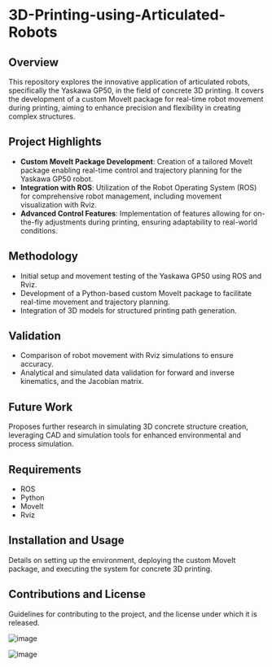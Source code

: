 # 3D-Printing-using-Articulated-Robots

## Overview
This repository explores the innovative application of articulated robots, specifically the Yaskawa GP50, in the field of concrete 3D printing. It covers the development of a custom MoveIt package for real-time robot movement during printing, aiming to enhance precision and flexibility in creating complex structures.

## Project Highlights
- **Custom MoveIt Package Development**: Creation of a tailored MoveIt package enabling real-time control and trajectory planning for the Yaskawa GP50 robot.
- **Integration with ROS**: Utilization of the Robot Operating System (ROS) for comprehensive robot management, including movement visualization with Rviz.
- **Advanced Control Features**: Implementation of features allowing for on-the-fly adjustments during printing, ensuring adaptability to real-world conditions.

## Methodology
- Initial setup and movement testing of the Yaskawa GP50 using ROS and Rviz.
- Development of a Python-based custom MoveIt package to facilitate real-time movement and trajectory planning.
- Integration of 3D models for structured printing path generation.

## Validation
- Comparison of robot movement with Rviz simulations to ensure accuracy.
- Analytical and simulated data validation for forward and inverse kinematics, and the Jacobian matrix.

## Future Work
Proposes further research in simulating 3D concrete structure creation, leveraging CAD and simulation tools for enhanced environmental and process simulation.

## Requirements
- ROS
- Python
- MoveIt
- Rviz



## Installation and Usage
Details on setting up the environment, deploying the custom MoveIt package, and executing the system for concrete 3D printing.

## Contributions and License
Guidelines for contributing to the project, and the license under which it is released.


![image](https://github.com/khullarsanket/3D-Printing-using-Articulated-Robots/assets/119709438/0ab8ccc9-c971-4b04-b980-bfe0f60e5d03)

![image](https://github.com/khullarsanket/3D-Printing-using-Articulated-Robots/assets/119709438/214177fe-e744-4304-b823-03ce84c2e057)



